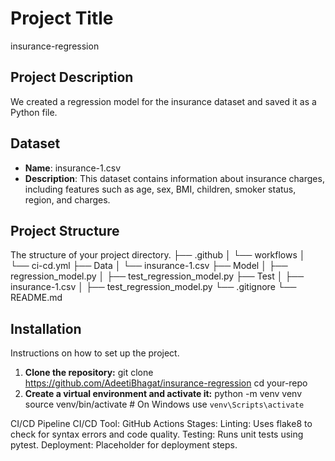 # Project Title
insurance-regression
## Project Description
We created a regression model for the insurance dataset and saved it as a 
Python file. 
## Dataset
- **Name**: insurance-1.csv
- **Description**: This dataset contains information about insurance charges, including features such as age, sex, BMI, children, smoker status, region, and charges.
## Project Structure
The structure of your project directory. 
├── .github
│ └── workflows
│ └── ci-cd.yml
├── Data
│ └── insurance-1.csv
├── Model
│ ├── regression_model.py
│ ├── test_regression_model.py
├── Test
│ ├── insurance-1.csv
│ ├── test_regression_model.py
└── .gitignore
└── README.md

## Installation
Instructions on how to set up the project.
1. **Clone the repository:**
   git clone https://github.com/AdeetiBhagat/insurance-regression
   cd your-repo
2. **Create a virtual environment and activate it:**
   python -m venv venv
   source venv/bin/activate  # On Windows use `venv\Scripts\activate`

CI/CD Pipeline
CI/CD Tool: GitHub Actions
Stages:
Linting: Uses flake8 to check for syntax errors and code quality.
Testing: Runs unit tests using pytest.
Deployment: Placeholder for deployment steps.




